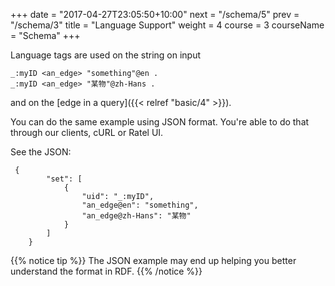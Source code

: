 +++
date = "2017-04-27T23:05:50+10:00"
next = "/schema/5"
prev = "/schema/3"
title = "Language Support"
weight = 4
course = 3
courseName = "Schema"
+++

Language tags are used on the string on input

```
_:myID <an_edge> "something"@en .
_:myID <an_edge> "某物"@zh-Hans .
```

and on the [edge in a query]({{< relref "basic/4" >}}).

You can do the same example using JSON format. You're able to do that through
our clients, cURL or Ratel UI.

See the JSON:

```
 {
        "set": [
            {
                "uid": "_:myID",
                "an_edge@en": "something",
                "an_edge@zh-Hans": "某物"
            }
        ]
    }
```

{{% notice tip %}} The JSON example may end up helping you better understand the
format in RDF. {{% /notice %}}
